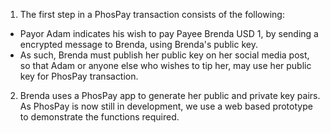 1. The first step in a PhosPay transaction consists of the following:
- Payor Adam indicates his wish to pay Payee Brenda USD 1, by sending a encrypted message to Brenda, using Brenda's public key.
- As such, Brenda must publish her public key on her social media post, so that Adam or anyone else who wishes to tip her, may use her public key for PhosPay transaction.

2. Brenda uses a PhosPay app to generate her public and private key pairs. As PhosPay is now still in development, we use a web based prototype to demonstrate the functions required.
